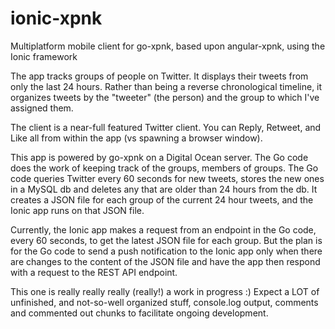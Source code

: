 # ionic-xpnk
Multiplatform mobile client for go-xpnk, based upon angular-xpnk, using the Ionic framework

The app tracks groups of people on Twitter. It displays their tweets from only the last 24 hours. Rather than being a reverse chronological timeline, it organizes tweets by the "tweeter" (the person) and the group to which I've assigned them.

The client is a near-full featured Twitter client. You can Reply, Retweet, and Like all from within the app (vs spawning a browser window).

This app is powered by go-xpnk on a Digital Ocean server. The Go code does the work of keeping track of the groups, members of groups. The Go code queries Twitter every 60 seconds for new tweets, stores the new ones in a MySQL db and deletes any that are older than 24 hours from the db. It creates a JSON file for each group of the current 24 hour tweets, and the Ionic app runs on that JSON file. 

Currently, the Ionic app makes a request from an endpoint in the Go code, every 60 seconds, to get the latest JSON file for each group. But the plan is for the Go code to send a push notification to the Ionic app only when there are changes to the content of the JSON file and have the app then respond with a request to the REST API endpoint.

This one is really really really (really!) a work in progress :) Expect a LOT of unfinished, and not-so-well organized stuff, console.log output, comments and commented out chunks to facilitate ongoing development.
